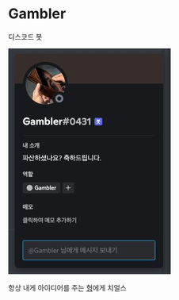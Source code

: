 # Gambler

디스코드 봇

![image](./assets/discord.jpeg)

항상 내게 아이디어를 주는 [형](https://github.com/sosgur82)에게 치얼스
